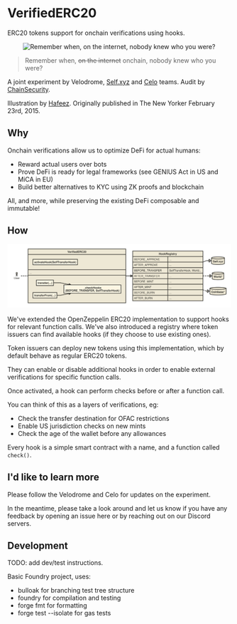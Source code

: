 # VerifiedERC20

ERC20 tokens support for onchain verifications using hooks.

<p align="center">
  <img
    src="https://blog.mozilla.org/wp-content/blogs.dir/278/files/2018/02/image-2.png"
    alt="Remember when, on the internet, nobody knew who you were?" />
</p>

> Remember when, ~~on the internet~~ onchain, nobody knew who you were?

A joint experiment by Velodrome, [Self.xyz](https://self.xyz) and [Celo](https://celo.org) teams. Audit by [ChainSecurity](https://chainsecurity.com).

Illustration by <a href="https://x.com/kaamranhafeez">Hafeez</a>. Originally
published in The New Yorker February 23rd, 2015.

## Why

Onchain verifications allow us to optimize DeFi for actual humans:
* Reward actual users over bots
* Prove DeFi is ready for legal frameworks (see GENIUS Act in US and MiCA in EU)
* Build better alternatives to KYC using ZK proofs and blockchain

All, and more, while preserving the existing DeFi composable and immutable!

## How
![VerifiedERC20](verc20.svg)

We've extended the OpenZeppelin ERC20 implementation to support hooks for
relevant function calls.
We've also introduced a registry where token issuers can find available hooks
(if they choose to use existing ones).

Token issuers can deploy new tokens using this implementation, which by default
behave as regular ERC20 tokens.

They can enable or disable additional hooks in order to enable external
verifications for specific function calls.

Once activated, a hook can perform checks before or after a function call.

You can think of this as a layers of verifications, eg:
* Check the transfer destination for OFAC restrictions
* Enable US jurisdiction checks on new mints
* Check the age of the wallet before any allowances

Every hook is a simple smart contract with a name, and a function called `check()`.

## I'd like to learn more

Please follow the Velodrome and Celo for updates on the experiment.

In the meantime, please take a look around and let us know if you have any
feedback by opening an issue here or by reaching out on our Discord servers.

## Development

TODO: add dev/test instructions.


Basic Foundry project, uses:
- bulloak for branching test tree structure
- foundry for compilation and testing
- forge fmt for formatting
- forge test --isolate for gas tests
